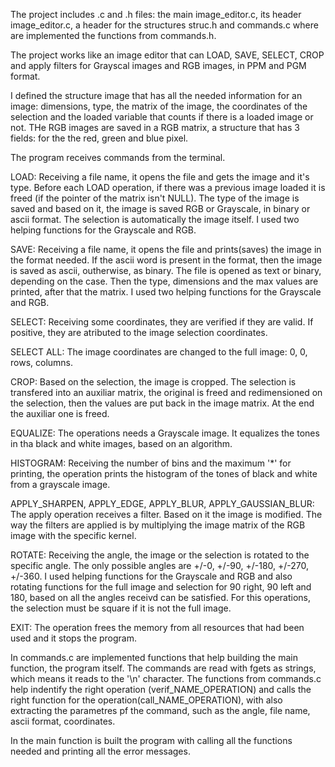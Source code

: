 The project includes .c and .h files: the main image_editor.c, its header image_editor.c, a header for the structures struc.h and commands.c where are implemented the functions from commands.h.

The project works like an image editor that can LOAD, SAVE, SELECT, CROP and apply filters for Grayscal images and RGB images, in PPM and PGM format.

I defined the structure image that has all the needed information for an image: dimensions, type, the matrix of the image, the coordinates of the selection and the loaded variable that counts if there is a loaded image or not.
THe RGB images are saved in a RGB matrix, a structure that has 3 fields: for the the red, green and blue pixel.

The program receives commands from the terminal. 

LOAD: Receiving a file name, it opens the file and gets the image and it's type. Before each LOAD operation, if there was a previous image loaded it is freed (if the pointer of the matrix isn't NULL). The type of the image is saved and based on it, the image is saved RGB or Grayscale, in binary or ascii format. The selection is automatically the image itself. I used two helping functions for the Grayscale and RGB.

SAVE: Receiving a file name, it opens the file and prints(saves) the image in the format needed. If the ascii word is present in the format, then the image is saved as ascii, outherwise, as binary. The file is opened as text or binary, depending on the case. Then the type, dimensions and the max values are printed, after that the matrix. I used two helping functions for the Grayscale and RGB. 

SELECT: Receiving some coordinates, they are verified if they are valid. If positive, they are atributed to the image selection coordinates.

SELECT ALL: The image coordinates are changed to the full image: 0, 0, rows, columns.

CROP: Based on the selection, the image is cropped. The selection is transfered into an auxiliar matrix, the original is freed and redimensioned on the selection, then the values are put back in the image matrix. At the end the auxiliar one is freed.

EQUALIZE: The operations needs a Grayscale image. It equalizes the tones in tha black and white images, based on an algorithm. 

HISTOGRAM: Receiving the number of bins and the maximum '*' for printing, the operation prints the histogram of the tones of black and white from a grayscale image.

APPLY_SHARPEN, APPLY_EDGE, APPLY_BLUR, APPLY_GAUSSIAN_BLUR: The apply operation receives a filter. Based on it the image is modified. The way the filters are applied is by multiplying the image matrix of the RGB image with the specific kernel.

ROTATE: Receiving the angle, the image or the selection is rotated to the specific angle. The only possible angles are +/-0, +/-90, +/-180, +/-270, +/-360. I used helping functions for the Grayscale and RGB and also rotating functions for the full image and selection for 90 right, 90 left and 180, based on all the angles receivd can be satisfied. For this operations, the selection must be square if it is not the full image.

EXIT: The operation frees the memory from all resources that had been used and it stops the program.

In commands.c are implemented functions that help building the main function, the program itself.
The commands are read with fgets as strings, which means it reads to the '\n' character. The functions from commands.c help indentify the right operation (verif_NAME_OPERATION) and calls the right function for the operation(call_NAME_OPERATION), with also extracting the parametres pf the command, such as the angle, file name, ascii format, coordinates.

In the main function is built the program with calling all the functions needed and printing all the error messages.
